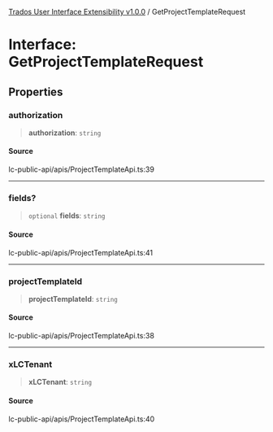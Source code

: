 [Trados User Interface Extensibility v1.0.0](../wiki/globals) / GetProjectTemplateRequest

# Interface: GetProjectTemplateRequest

## Properties

### authorization

> **authorization**: `string`

#### Source

lc-public-api/apis/ProjectTemplateApi.ts:39

***

### fields?

> `optional` **fields**: `string`

#### Source

lc-public-api/apis/ProjectTemplateApi.ts:41

***

### projectTemplateId

> **projectTemplateId**: `string`

#### Source

lc-public-api/apis/ProjectTemplateApi.ts:38

***

### xLCTenant

> **xLCTenant**: `string`

#### Source

lc-public-api/apis/ProjectTemplateApi.ts:40
